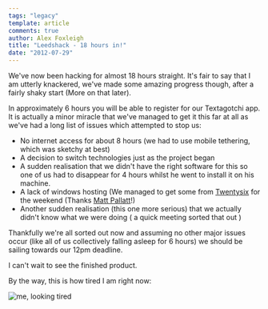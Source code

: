 ```yaml
---
tags: "legacy"
template: article 
comments: true 
author: Alex Foxleigh
title: "Leedshack - 18 hours in!"
date: "2012-07-29"
---
```


We've now been hacking for almost 18 hours straight. It's fair to say that I am utterly knackered, we've made some amazing progress though, after a fairly shaky start (More on that later).

<!-- end -->

In approximately 6 hours you will be able to register for our Textagotchi app. It is actually a minor miracle that we've managed to get it this far at all as we've had a long list of issues which attempted to stop us:

- No internet access for about 8 hours (we had to use mobile tethering, which was sketchy at best)
- A decision to switch technologies just as the project began
- A sudden realisation that we didn't have the right software for this so one of us had to disappear for 4 hours whilst he went to install it on his machine.
- A lack of windows hosting (We managed to get some from [Twentysix](http://www.twentysixdigital.com) for the weekend (Thanks [Matt Pallatt](http://www.twitter.com/mattpallatt)!)
- Another sudden realisation (this one more serious) that we actually didn't know what we were doing ( a quick meeting sorted that out )

Thankfully we're all sorted out now and assuming no other major issues occur (like all of us collectively falling asleep for 6 hours) we should be sailing towards our 12pm deadline.

I can't wait to see the finished product.

By the way, this is how tired I am right now:

![me, looking tired](images/07-29-05.56.38-300x225.jpg)
